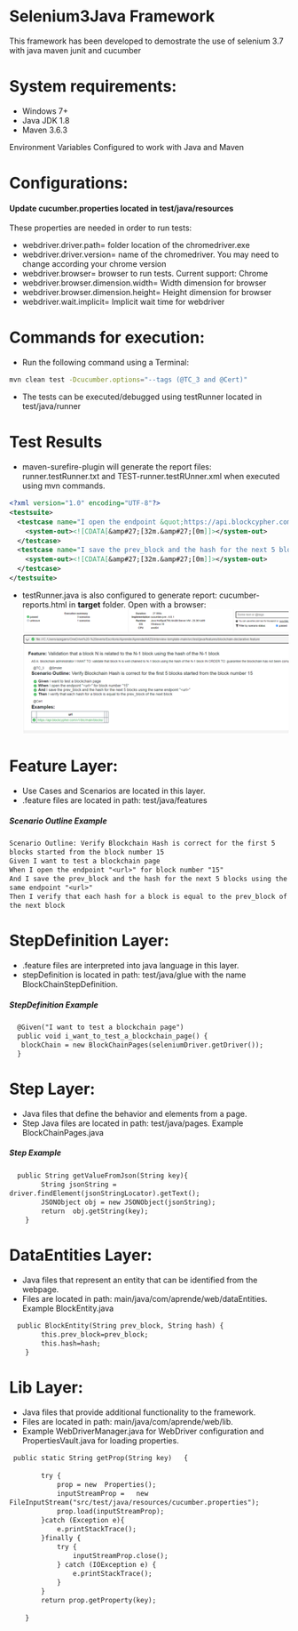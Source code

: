 <h1>Selenium3Java Framework</h1>

This framework has been developed to demostrate the use of selenium 3.7 with java maven junit and cucumber

# System requirements:
- Windows 7+
- Java JDK 1.8
- Maven 3.6.3

Environment Variables Configured to work with Java and Maven

# Configurations:
<h4> Update cucumber.properties located in test/java/resources </h4>
These properties are needed in order to run tests:

* webdriver.driver.path=  folder location of the chromedriver.exe
* webdriver.driver.version= name of the chromedriver. You may need to change according your chrome version
* webdriver.browser= browser to run tests. Current support: Chrome
* webdriver.browser.dimension.width=  Width dimension for browser
* webdriver.browser.dimension.height= Height dimension for browser
* webdriver.wait.implicit= Implicit wait time for webdriver

# Commands for execution:
* Run the following command using a Terminal: 

```bash
mvn clean test -Dcucumber.options="--tags (@TC_3 and @Cert)"
```
* The tests can be executed/debugged using testRunner located in test/java/runner

# Test Results
* maven-surefire-plugin will generate the report files: runner.testRunner.txt and TEST-runner.testRUnner.xml when executed using mvn commands. 
```xml 
<?xml version="1.0" encoding="UTF-8"?>
<testsuite>
  <testcase name="I open the endpoint &quot;https://api.blockcypher.com/v1/btc/main/blocks/&quot; for block number &quot;15&quot;" classname="Verify Blockchain Hash is correct for the first 5 blocks started from the block number 15" time="1.965">
    <system-out><![CDATA[&amp#27;[32m.&amp#27;[0m]]></system-out>
  </testcase>
  <testcase name="I save the prev_block and the hash for the next 5 blocks using the same endpoint &quot;https://api.blockcypher.com/v1/btc/main/blocks/&quot;" classname="Verify Blockchain Hash is correct for the first 5 blocks started from the block number 15" time="1.759">
    <system-out><![CDATA[&amp#27;[32m.&amp#27;[0m]]></system-out>
  </testcase>
</testsuite>
```
* testRunner.java is also configured to generate report: cucumber-reports.html in <strong>target</strong> folder. Open with a browser:
![ResultExample.png](ResultExample.png)
 
# Feature Layer:
* Use Cases and Scenarios are located in this layer.
* .feature files are located in path: test/java/features

<h5> Scenario Outline Example </h5>

```gherkin
Scenario Outline: Verify Blockchain Hash is correct for the first 5 blocks started from the block number 15
Given I want to test a blockchain page
When I open the endpoint "<url>" for block number "15"
And I save the prev_block and the hash for the next 5 blocks using the same endpoint "<url>"
Then I verify that each hash for a block is equal to the prev_block of the next block
```

# StepDefinition Layer:
* .feature files are interpreted into java language in this layer.
* stepDefinition is located in path: test/java/glue with the name BlockChainStepDefinition.

<h5> StepDefinition Example </h5>

```gherkin
  @Given("I want to test a blockchain page")
  public void i_want_to_test_a_blockchain_page() {
   blockChain = new BlockChainPages(seleniumDriver.getDriver());
  }
```

# Step Layer:
* Java files that define the behavior and elements from a page.
* Step Java files are located in path: test/java/pages. Example BlockChainPages.java

<h5> Step Example </h5> 
   
```
  public String getValueFromJson(String key){
        String jsonString =  driver.findElement(jsonStringLocator).getText();
        JSONObject obj = new JSONObject(jsonString);
        return  obj.getString(key);
    }
```

# DataEntities Layer:
* Java files that represent an entity that can be identified from the webpage.
* Files are located in path: main/java/com/aprende/web/dataEntities. Example BlockEntity.java

```
  public BlockEntity(String prev_block, String hash) {
        this.prev_block=prev_block;
        this.hash=hash;
    }
```

# Lib Layer:
* Java files that provide additional functionality to the framework.
* Files are located in path: main/java/com/aprende/web/lib. 
* Example WebDriverManager.java for WebDriver configuration and PropertiesVault.java for loading properties.


```
 public static String getProp(String key)   {

        try {
            prop = new  Properties();
            inputStreamProp =   new FileInputStream("src/test/java/resources/cucumber.properties");
            prop.load(inputStreamProp);
        }catch (Exception e){
            e.printStackTrace();
        }finally {
            try {
                inputStreamProp.close();
            } catch (IOException e) {
                e.printStackTrace();
            }
        }
        return prop.getProperty(key);

    }
```
 
